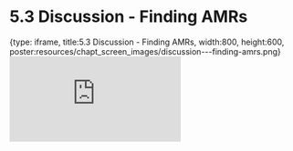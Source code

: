 # 5.3 Discussion - Finding AMRs
 
{type: iframe, title:5.3 Discussion - Finding AMRs, width:800, height:600, poster:resources/chapt_screen_images/discussion---finding-amrs.png}
![](http://science.c-moor.org/CURE-MicrobialMysteries/discussion---finding-amrs.html)
 

 
